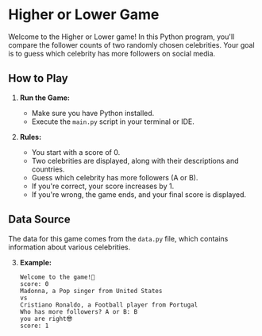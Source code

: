 
# Higher or Lower Game

Welcome to the Higher or Lower game! In this Python program, you'll compare the follower counts of two randomly chosen celebrities. Your goal is to guess which celebrity has more followers on social media.

## How to Play

1. **Run the Game:**
   - Make sure you have Python installed.
   - Execute the `main.py` script in your terminal or IDE.

2. **Rules:**
   - You start with a score of 0.
   - Two celebrities are displayed, along with their descriptions and countries.
   - Guess which celebrity has more followers (A or B).
   - If you're correct, your score increases by 1.
   - If you're wrong, the game ends, and your final score is displayed.

## Data Source
The data for this game comes from the `data.py` file, which contains information about various celebrities.

3. **Example:**
   ```
   Welcome to the game!👋
   score: 0
   Madonna, a Pop singer from United States
   vs
   Cristiano Ronaldo, a Football player from Portugal
   Who has more followers? A or B: B
   you are right😎
   score: 1
   ```
